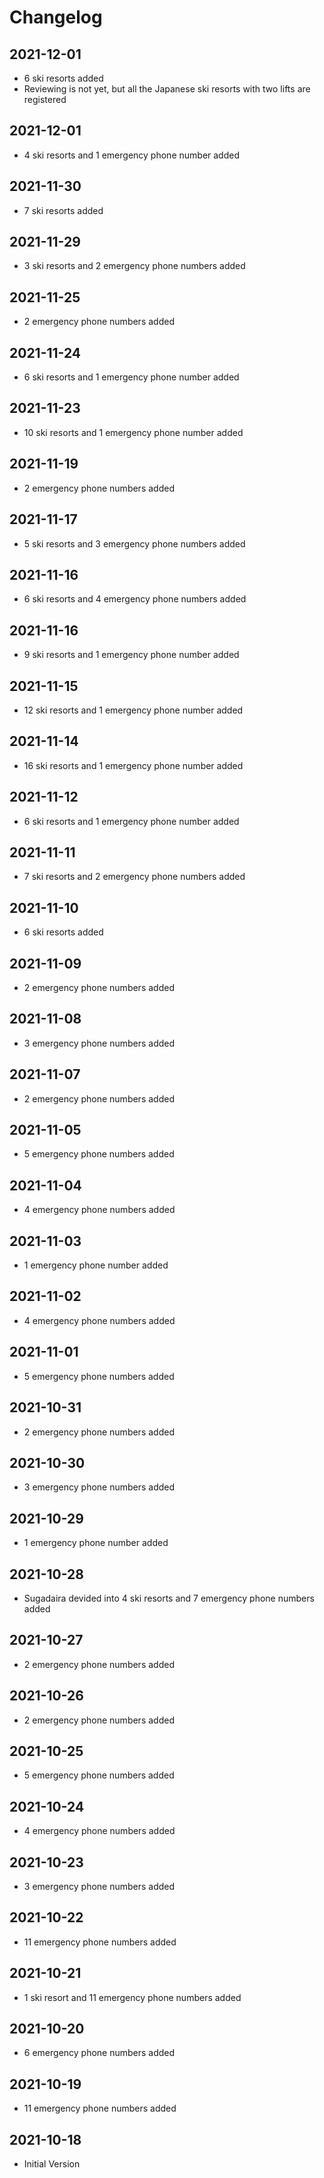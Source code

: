 # Changelog

## 2021-12-01
- 6 ski resorts added
- Reviewing is not yet, but all the Japanese ski resorts with two lifts are registered

## 2021-12-01
- 4 ski resorts and 1 emergency phone number added

## 2021-11-30
- 7 ski resorts added

## 2021-11-29
- 3 ski resorts and 2 emergency phone numbers added

## 2021-11-25
- 2 emergency phone numbers added

## 2021-11-24
- 6 ski resorts and 1 emergency phone number added

## 2021-11-23
- 10 ski resorts and 1 emergency phone number added

## 2021-11-19
- 2 emergency phone numbers added

## 2021-11-17
- 5 ski resorts and 3 emergency phone numbers added

## 2021-11-16
- 6 ski resorts and 4 emergency phone numbers added

## 2021-11-16
- 9 ski resorts and 1 emergency phone number added

## 2021-11-15
- 12 ski resorts and 1 emergency phone number added

## 2021-11-14
- 16 ski resorts and 1 emergency phone number added

## 2021-11-12
- 6 ski resorts and 1 emergency phone number added

## 2021-11-11
- 7 ski resorts and 2 emergency phone numbers added

## 2021-11-10
- 6 ski resorts added

## 2021-11-09
- 2 emergency phone numbers added

## 2021-11-08
- 3 emergency phone numbers added

## 2021-11-07
- 2 emergency phone numbers added

## 2021-11-05
- 5 emergency phone numbers added

## 2021-11-04
- 4 emergency phone numbers added

## 2021-11-03
- 1 emergency phone number added

## 2021-11-02
- 4 emergency phone numbers added

## 2021-11-01
- 5 emergency phone numbers added

## 2021-10-31
- 2 emergency phone numbers added

## 2021-10-30
- 3 emergency phone numbers added

## 2021-10-29
- 1 emergency phone number added

## 2021-10-28
- Sugadaira devided into 4 ski resorts and 7 emergency phone numbers added

## 2021-10-27
- 2 emergency phone numbers added

## 2021-10-26
- 2 emergency phone numbers added

## 2021-10-25
- 5 emergency phone numbers added

## 2021-10-24
- 4 emergency phone numbers added

## 2021-10-23
- 3 emergency phone numbers added

## 2021-10-22
- 11 emergency phone numbers added

## 2021-10-21
- 1 ski resort and 11 emergency phone numbers added

## 2021-10-20
- 6 emergency phone numbers added

## 2021-10-19
- 11 emergency phone numbers added

## 2021-10-18
- Initial Version
